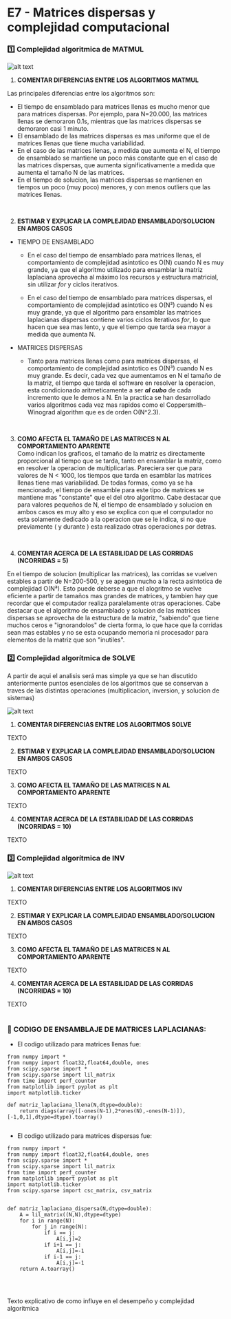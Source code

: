 
# E7 - Matrices dispersas y complejidad computacional 





### 1️⃣ Complejidad algoritmica de MATMUL


![alt text](https://github.com/maxipoblete/MCOC2020-P0/blob/master/Entrega%207/Grafico%20E7.1.png )

1. **COMENTAR DIFERENCIAS ENTRE LOS ALGORITMOS MATMUL**<br>

Las principales diferencias entre los algoritmos son:
* El tiempo de ensamblado para matrices llenas es mucho menor que para matrices dispersas. Por ejemplo, para N=20.000, las matrices llenas se demoraron 0.1s, mientras que las matrices dispersas se demoraron casi 1 minuto.
* El ensamblado de las matrices dispersas es mas uniforme que el de matrices llenas que tiene mucha variabilidad. 
* En el caso de las matrices llenas, a medida que aumenta el N, el tiempo de ensamblado se mantiene un poco más constante que en el caso de las matrices dispersas, que aumenta significativamente a medida que aumenta el tamaño N de las matrices.
* En el tiempo de solucion, las matrices dispersas se mantienen en tiempos un poco (muy poco) menores, y con menos outliers que las matrices llenas.
<br>

2. **ESTIMAR Y EXPLICAR LA COMPLEJIDAD ENSAMBLADO/SOLUCION EN AMBOS CASOS**<br>

* TIEMPO DE ENSAMBLADO
    * En el caso del tiempo de ensamblado para matrices llenas, el comportamiento de complejidad asintotico es O(N) cuando N es muy grande, ya que el algoritmo utilizado para ensamblar la matriz laplaciana aprovecha al máximo los recursos y estructura matricial, sin utilizar _for_ y ciclos iterativos.
   
    * En el caso del tiempo de ensamblado para matrices dispersas, el comportamiento de complejidad asintotico es O(N²) cuando N es muy grande, ya que el algoritmo para ensamblar las matrices laplacianas dispersas contiene varios ciclos iterativos _for_, lo que hacen que sea mas lento, y que el tiempo que tarda sea mayor a medida que aumenta N.
    
* MATRICES DISPERSAS
    * Tanto para matrices llenas como para matrices dispersas, el comportamiento de complejidad asintotico es O(N³) cuando N es muy grande. Es decir, cada vez que aumentamos en N el tamaño de la matriz, el tiempo que tarda el software en resolver la operacion, esta condicionado aritmeticamente a ser ***al cubo*** de cada incremento que le demos a N. En la practica se han desarrollado varios algoritmos cada vez mas rapidos como el Coppersmith–Winograd algorithm que es de orden O(N^2.3).
<br>

3. **COMO AFECTA EL TAMAÑO DE LAS MATRICES N AL COMPORTAMIENTO APARENTE**<br>
Como indican los graficos, el tamaño de la matriz es directamente proporcional al tiempo que se tarda, tanto en ensamblar la matriz, como en resolver la operacion de multiplicarlas.  Pareciera ser que para valores de N < 1000, los tiempos que tarda en esamblar las matrices llenas tiene mas variabilidad. De todas formas, como ya se ha mencionado, el tiempo de ensamble para este tipo de matrices se mantiene mas "constante" que el del otro algoritmo. Cabe destacar que para valores pequeños de N, el tiempo de ensamblado y solucion en ambos casos es muy alto y eso se explica con que el computador no esta solamente dedicado a la operacion que se le indica, si no que previamente ( y durante ) esta realizado otras operaciones por detras.
<br>

4. **COMENTAR ACERCA DE LA ESTABILIDAD DE LAS CORRIDAS (NCORRIDAS = 5)**<br>

En el tiempo de solucion (multiplicar las matrices), las corridas se vuelven estables a partir de N=200-500, y se apegan mucho a la recta asintotica de complejidad O(N³). Esto puede deberse a que el alogritmo se vuelve eficiente a partir de tamaños mas grandes de matrices, y tambien hay que recordar que el computador realiza paralelamente otras operaciones. Cabe destacar que el algoritmo de ensamblado y solucion de las matrices dispersas se aprovecha de la estructura de la matriz, "sabiendo" que tiene muchos ceros e "ignorandolos" de cierta forma, lo que hace que la corridas sean mas estables y no se esta ocupando memoria ni procesador para elementos de la matriz que son "inutiles".
<br>





### 2️⃣ Complejidad algorítmica de SOLVE
A partir de aqui el analisis será mas simple ya que se han discutido anteriormente puntos esenciales de los algoritmos que se conservan a traves de las distintas operaciones (multiplicacion, inversion, y solucion de sistemas)

![alt text](https://github.com/maxipoblete/MCOC2020-P0/blob/master/Entrega%207/Grafico%20E7.2.png )


1. **COMENTAR DIFERENCIAS ENTRE LOS ALGORITMOS SOLVE**<br>

TEXTO
<br>

2. **ESTIMAR Y EXPLICAR LA COMPLEJIDAD ENSAMBLADO/SOLUCION EN AMBOS CASOS**<br>

TEXTO
<br>

3. **COMO AFECTA EL TAMAÑO DE LAS MATRICES N AL COMPORTAMIENTO APARENTE**<br>

TEXTO
<br>

4. **COMENTAR ACERCA DE LA ESTABILIDAD DE LAS CORRIDAS (NCORRIDAS = 10)**<br>

TEXTO
<br>





### 3️⃣ Complejidad algorítmica de INV


![alt text](https://github.com/maxipoblete/MCOC2020-P0/blob/master/Entrega%207/Grafico%20E7.3.png )


1. **COMENTAR DIFERENCIAS ENTRE LOS ALGORITMOS INV**<br>

TEXTO
<br>

2. **ESTIMAR Y EXPLICAR LA COMPLEJIDAD ENSAMBLADO/SOLUCION EN AMBOS CASOS**<br>

TEXTO
<br>

3. **COMO AFECTA EL TAMAÑO DE LAS MATRICES N AL COMPORTAMIENTO APARENTE**<br>

TEXTO
<br>

4. **COMENTAR ACERCA DE LA ESTABILIDAD DE LAS CORRIDAS (NCORRIDAS = 10)**<br>

TEXTO
<br>
<br>

### 👾 CODIGO DE ENSAMBLAJE DE MATRICES LAPLACIANAS:

* El codigo utilizado para matrices llenas fue:

```
from numpy import *
from numpy import float32,float64,double, ones
from scipy.sparse import *
from scipy.sparse import lil_matrix
from time import perf_counter
from matplotlib import pyplot as plt
import matplotlib.ticker

def matriz_laplaciana_llena(N,dtype=double):
    return diags(array([-ones(N-1),2*ones(N),-ones(N-1)]),[-1,0,1],dtype=dtype).toarray()
    
```
* El codigo utilizado para matrices dispersas fue:

```
from numpy import *
from numpy import float32,float64,double, ones
from scipy.sparse import *
from scipy.sparse import lil_matrix
from time import perf_counter
from matplotlib import pyplot as plt
import matplotlib.ticker
from scipy.sparse import csc_matrix, csv_matrix


def matriz_laplaciana_dispersa(N,dtype=double):
    A = lil_matrix((N,N),dtype=dtype)
    for i in range(N):
        for j in range(N):  
            if i == j:
                A[i,j]=2    
            if i+1 == j:
                A[i,j]=-1
            if i-1 == j:
                A[i,j]=-1
    return A.toarray()
    
```
<br>

Texto explicativo de como influye en el desempeño y complejidad algoritmica

